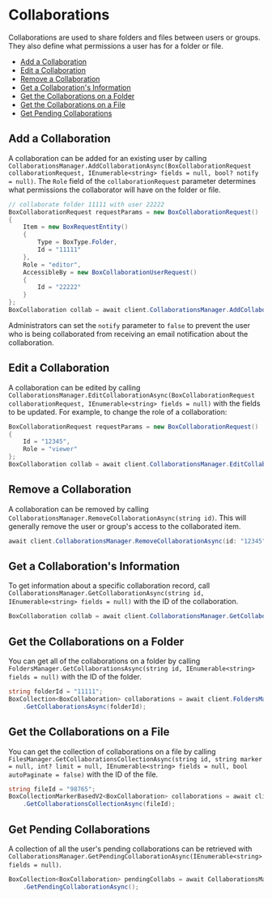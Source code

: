 Collaborations
==============

Collaborations are used to share folders and files between users or groups. They also define what permissions a user
has for a folder or file.

<!-- START doctoc generated TOC please keep comment here to allow auto update -->
<!-- DON'T EDIT THIS SECTION, INSTEAD RE-RUN doctoc TO UPDATE -->


- [Add a Collaboration](#add-a-collaboration)
- [Edit a Collaboration](#edit-a-collaboration)
- [Remove a Collaboration](#remove-a-collaboration)
- [Get a Collaboration's Information](#get-a-collaborations-information)
- [Get the Collaborations on a Folder](#get-the-collaborations-on-a-folder)
- [Get the Collaborations on a File](#get-the-collaborations-on-a-file)
- [Get Pending Collaborations](#get-pending-collaborations)

<!-- END doctoc generated TOC please keep comment here to allow auto update -->

Add a Collaboration
-------------------

A collaboration can be added for an existing user by calling
`CollaborationsManager.AddCollaborationAsync(BoxCollaborationRequest collaborationRequest, IEnumerable<string> fields = null, bool? notify = null)`.
The `Role` field of the `collaborationRequest` parameter determines what permissions the collaborator will have on the
folder or file. 

<!-- sample post_collaborations -->
```c#
// collaborate folder 11111 with user 22222
BoxCollaborationRequest requestParams = new BoxCollaborationRequest()
{
    Item = new BoxRequestEntity()
    {
        Type = BoxType.Folder,
        Id = "11111"
    },
    Role = "editor",
    AccessibleBy = new BoxCollaborationUserRequest()
    {
        Id = "22222"
    }
};
BoxCollaboration collab = await client.CollaborationsManager.AddCollaborationAsync(requestParams);
```

Administrators can set the `notify` parameter to `false` to prevent the user who is being collaborated from receiving an
email notification about the collaboration.

Edit a Collaboration
--------------------

A collaboration can be edited by calling
`CollaborationsManager.EditCollaborationAsync(BoxCollaborationRequest collaborationRequest, IEnumerable<string> fields = null)`
with the fields to be updated.  For example, to change the role of a collaboration:

<!-- sample put_collaborations_id -->
```c#
BoxCollaborationRequest requestParams = new BoxCollaborationRequest()
{
    Id = "12345",
    Role = "viewer"
};
BoxCollaboration collab = await client.CollaborationsManager.EditCollaborationAsync(requestParams);
```

Remove a Collaboration
----------------------

A collaboration can be removed by calling `CollaborationsManager.RemoveCollaborationAsync(string id)`.
This will generally remove the user or group's access to the collaborated item.

<!-- sample delete_collaborations_id -->
```c#
await client.CollaborationsManager.RemoveCollaborationAsync(id: "12345");
```

Get a Collaboration's Information
---------------------------------

To get information about a specific collaboration record, call
`CollaborationsManager.GetCollaborationAsync(string id, IEnumerable<string> fields = null)` with the
ID of the collaboration.

<!-- sample get_collaborations_id -->
```c#
BoxCollaboration collab = await client.CollaborationsManager.GetCollaborationAsync(id: "22222");
```

Get the Collaborations on a Folder
----------------------------------

You can get all of the collaborations on a folder by calling
`FoldersManager.GetCollaborationsAsync(string id, IEnumerable<string> fields = null)` with the ID of the folder.

<!-- sample get_folders_id_collaborations -->
```c#
string folderId = "11111";
BoxCollection<BoxCollaboration> collaborations = await client.FoldersManager
    .GetCollaborationsAsync(folderId);
```

Get the Collaborations on a File
--------------------------------

You can get the collection of collaborations on a file by calling
`FilesManager.GetCollaborationsCollectionAsync(string id, string marker = null, int? limit = null, IEnumerable<string> fields = null, bool autoPaginate = false)`
with the ID of the file.

```c#
string fileId = "98765";
BoxCollectionMarkerBasedV2<BoxCollaboration> collaborations = await client.FilesManager
    .GetCollaborationsCollectionAsync(fileId);
```

Get Pending Collaborations
--------------------------

A collection of all the user's pending collaborations can be retrieved with
`CollaborationsManager.GetPendingCollaborationAsync(IEnumerable<string> fields = null)`.

<!-- sample get_collaborations -->
```c#
BoxCollection<BoxCollaboration> pendingCollabs = await CollaborationsManager
    .GetPendingCollaborationAsync();
```